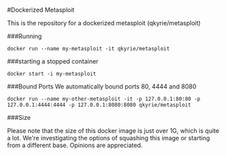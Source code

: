#Dockerized Metasploit

This is the repository for a dockerized metasploit (qkyrie/metasploit)

###Running

```
docker run --name my-metasploit -it qkyrie/metasploit
```

###starting a stopped container

```
docker start -i my-metasploit
```

###Bound Ports
We automatically bound ports 80, 4444 and 8080

```
docker run --name my-other-metasploit -it -p 127.0.0.1:80:80 -p 127.0.0.1:4444:4444 -p 127.0.0.1:8080:8080 qkyrie/metasploit
```

###Size

Please note that the size of this docker image is just over 1G, which is quite a lot. We're investigating the options of
squashing this image or starting from a different base. Opinions are appreciated.

